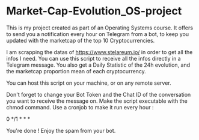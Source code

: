 # Market-Cap-Evolution_OS-project

This is my project created as part of an Operating Systems course. 
It offers to send you a notification every hour on Telegram from a bot, to keep you updated with the marketcap of the top 10 Cryptocurrencies. 

I am scrapping the datas of https://www.stelareum.io/ in order to get all the infos I need. You can use this script to receive all the infos directly in a Telegram message. You also get a Daily Statistic of the 24h evolution, and the marketcap proportion mean of each cryptocurrency. 

You can host this script on your machine, or on any remote server. 

Don't forget to change your Bot Token <YOURBOTTOKEN> and the Chat ID <YOURCHATID> of the conversation you want to receive the message on. 
Make the script executable with the chmod command. 
Use a cronjob to make it run every hour : 

0 */1 * * * <Path to your script>

You're done ! Enjoy the spam from your bot.
